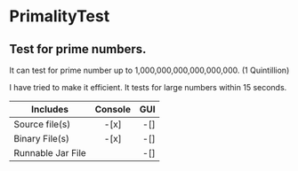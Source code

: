 # PrimalityTest
Test for prime numbers.
-------------------------------
It can test for prime number up to 1,000,000,000,000,000,000. (1 Quintillion)

I have tried to make it efficient. It tests for large numbers within 15 seconds.

| Includes           | Console       | GUI   |
| ------------------ |:-------------:| -----:|
| Source file(s)     |    -[x]       |  -[]  |
| Binary File(s)     |    -[x]       |  -[]  |
| Runnable Jar File  |               |  -[]  |


